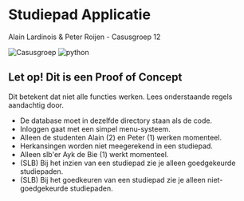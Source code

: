 # Studiepad Applicatie
Alain Lardinois & Peter Roijen - Casusgroep 12

![Casusgroep](https://img.shields.io/badge/Casusgroep-12-brightgreen.svg?style=for-the-badge)
![python](https://img.shields.io/badge/Python-V3.6-0066cc.svg?style=for-the-badge&logo=python&logoWidth=20)

## Let op! Dit is een Proof of Concept
Dit betekent dat niet alle functies werken. Lees onderstaande regels aandachtig door.
* De database moet in dezelfde directory staan als de code.
* Inloggen gaat met een simpel menu-systeem.
* Alleen de studenten Alain (2) en Peter (1) werken momenteel.
* Herkansingen worden niet meegerekend in een studiepad.
* Alleen slb'er Ayk de Bie (1) werkt momenteel.
* (SLB) Bij het inzien van een studiepad zie je alleen goedgekeurde studiepaden.
* (SLB) Bij het goedkeuren van een studiepad zie je alleen niet-goedgekeurde studiepaden.
